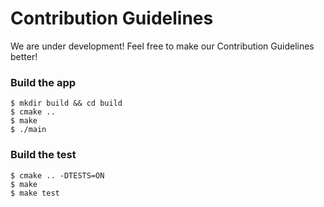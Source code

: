 # Contribution Guidelines

We are under development! Feel free to make our Contribution Guidelines better!

### Build the app
```
$ mkdir build && cd build
$ cmake ..
$ make
$ ./main
```

### Build the test
```
$ cmake .. -DTESTS=ON
$ make
$ make test
```